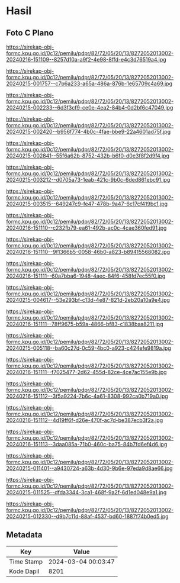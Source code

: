 # Hasil

## Foto C Plano

https://sirekap-obj-formc.kpu.go.id/0c12/pemilu/pdpr/82/72/05/20/13/8272052013002-20240216-151109--8257d10a-a9f2-4e98-8ffd-e4c3d76519a4.jpg

https://sirekap-obj-formc.kpu.go.id/0c12/pemilu/pdpr/82/72/05/20/13/8272052013002-20240215-001757--c7b6a233-a65a-486a-876b-1e65709c4a69.jpg

https://sirekap-obj-formc.kpu.go.id/0c12/pemilu/pdpr/82/72/05/20/13/8272052013002-20240215-002233--6d3f3cf9-ce0e-4ea2-84b4-0d2bf6c47049.jpg

https://sirekap-obj-formc.kpu.go.id/0c12/pemilu/pdpr/82/72/05/20/13/8272052013002-20240215-002420--b956f774-4b0c-4fae-bbe9-22a4601ad75f.jpg

https://sirekap-obj-formc.kpu.go.id/0c12/pemilu/pdpr/82/72/05/20/13/8272052013002-20240215-002841--55f6a62b-8752-432b-b6f0-d0e3f8f2d9f4.jpg

https://sirekap-obj-formc.kpu.go.id/0c12/pemilu/pdpr/82/72/05/20/13/8272052013002-20240215-003212--d0705a73-1eab-421c-9b0c-6ded861ebc91.jpg

https://sirekap-obj-formc.kpu.go.id/0c12/pemilu/pdpr/82/72/05/20/13/8272052013002-20240215-003515--649247c9-fe47-478b-9a47-6c17cf419bc1.jpg

https://sirekap-obj-formc.kpu.go.id/0c12/pemilu/pdpr/82/72/05/20/13/8272052013002-20240216-151110--c232fb79-ea61-492b-ac0c-4cae360fed91.jpg

https://sirekap-obj-formc.kpu.go.id/0c12/pemilu/pdpr/82/72/05/20/13/8272052013002-20240216-151110--9f1366b5-0058-46b0-a823-b89415568082.jpg

https://sirekap-obj-formc.kpu.go.id/0c12/pemilu/pdpr/82/72/05/20/13/8272052013002-20240216-151111--60a7bba6-1948-4aec-84f6-458fd7ec55f0.jpg

https://sirekap-obj-formc.kpu.go.id/0c12/pemilu/pdpr/82/72/05/20/13/8272052013002-20240215-004617--53e293bf-c13d-4e87-821d-2eb20a10a9e4.jpg

https://sirekap-obj-formc.kpu.go.id/0c12/pemilu/pdpr/82/72/05/20/13/8272052013002-20240216-151111--78ff9675-b59a-4866-bf83-c1838baa8211.jpg

https://sirekap-obj-formc.kpu.go.id/0c12/pemilu/pdpr/82/72/05/20/13/8272052013002-20240215-005118--ba60c27d-0c59-4bc0-a923-c424efe9819a.jpg

https://sirekap-obj-formc.kpu.go.id/0c12/pemilu/pdpr/82/72/05/20/13/8272052013002-20240216-151111--f7025477-2d62-455d-82ce-4ce7ac155e9b.jpg

https://sirekap-obj-formc.kpu.go.id/0c12/pemilu/pdpr/82/72/05/20/13/8272052013002-20240216-151112--3f5a9224-7b6c-4a61-8308-992ca0b719a0.jpg

https://sirekap-obj-formc.kpu.go.id/0c12/pemilu/pdpr/82/72/05/20/13/8272052013002-20240216-151112--4d19ff6f-d26e-470f-ac7d-be387ecb3f2a.jpg

https://sirekap-obj-formc.kpu.go.id/0c12/pemilu/pdpr/82/72/05/20/13/8272052013002-20240216-151113--3daa085a-71b0-460c-ba75-84b7fd6ef4d6.jpg

https://sirekap-obj-formc.kpu.go.id/0c12/pemilu/pdpr/82/72/05/20/13/8272052013002-20240215-011401--a9430724-a63b-4d30-9b6e-97eda9d8ae66.jpg

https://sirekap-obj-formc.kpu.go.id/0c12/pemilu/pdpr/82/72/05/20/13/8272052013002-20240215-011525--dfda3344-3ca1-468f-9a2f-6d1ed048e9a1.jpg

https://sirekap-obj-formc.kpu.go.id/0c12/pemilu/pdpr/82/72/05/20/13/8272052013002-20240215-012330--d9b7c11d-88af-4537-bd60-1887f74b0ed5.jpg


## Metadata

| Key        | Value               |
| ---------- | ------------------- |
| Time Stamp | 2024-03-04 00:03:47 |
| Kode Dapil | 8201                |



